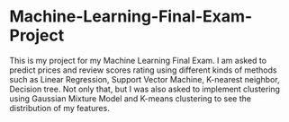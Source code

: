 # Machine-Learning-Final-Exam-Project
This is my project for my Machine Learning Final Exam.
I am asked to predict prices and review scores rating using different kinds of methods such as Linear Regression, Support Vector Machine, K-nearest neighbor, Decision tree. Not only that, but I was also asked to implement clustering using Gaussian Mixture Model and K-means clustering to see the distribution of my features.

